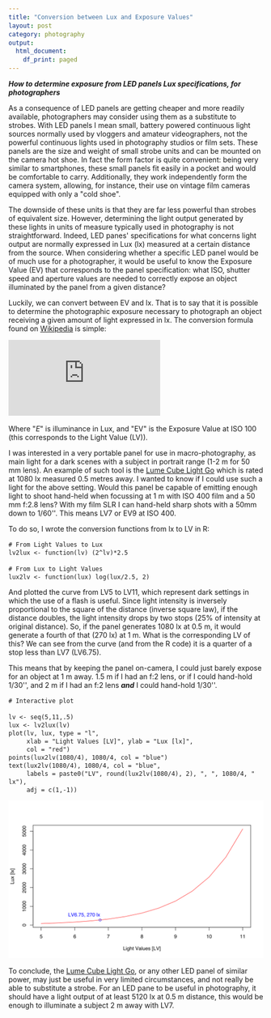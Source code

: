 ```yaml
---
title: "Conversion between Lux and Exposure Values"
layout: post
category: photography
output:
  html_document:
    df_print: paged
---
```

 
***How to determine exposure from LED panels Lux specifications, for photographers***

As a consequence of LED panels are getting cheaper and more readily available, photographers may consider using them as a substitute to strobes. With LED panels I mean small, battery powered continuous light sources normally used by vloggers and amateur videographers, not the powerful continuous lights used in photography studios or film sets. These panels are the size and weight of small strobe units and can be mounted on the camera hot shoe. In fact the form factor is quite convenient: being very similar to smartphones, these small panels fit easily in a pocket and would be comfortable to carry. Additionally, they work independently form the camera system, allowing, for instance, their use on vintage film cameras equipped with only a "cold shoe".

The downside of these units is that they are far less powerful than strobes of equivalent size. However, determining the light output generated by these lights in units of measure typically used in photography is not straightforward. Indeed, LED panes' specifications for what concerns light output are normally expressed in Lux (lx) measured at a certain distance from the source. When considering whether a specific LED panel would be of much use for a photographer, it would be useful to know the  Exposure Value (EV) that corresponds to the panel specification: what ISO, shutter speed and aperture values are needed to correctly expose an object illuminated by the panel from a given distance?

Luckily, we can convert between EV and lx. That is to say that it is possible to determine the photographic exposure necessary to photograph an object receiving a given amount of light expressed in lx. The conversion formula found on [Wikipedia](http://en.wikipedia.org/wiki/Exposure_value#EV_as_a_measure_of_luminance_and_illuminance) is simple:

![](https://latex.codecogs.com/gif.latex?E%3D2.5*2%5E%7BLV%7D)

Where "*E*" is illuminance in Lux, and "EV" is the Exposure Value at ISO 100 (this corresponds to the Light Value (LV)).

I was interested in a very portable panel for use in macro-photography, as main light for a dark scenes with a subject in portrait range (1-2 m for 50 mm lens). An example of such tool is the [Lume Cube Light Go](https://lumecube.com/products/panel-go) which is rated at 1080 lx measured 0.5 metres away. I wanted to know if I could use such a light for the above setting. Would this panel be capable of emitting enough light to shoot hand-held when focussing at 1 m with ISO 400 film and a 50 mm f:2.8 lens? With my film SLR I can hand-held sharp shots with a 50mm down to 1/60''. This means LV7 or EV9 at ISO 400.

To do so, I wrote the conversion functions from lx to LV in R:


    # From Light Values to Lux
    lv2lux <- function(lv) (2^lv)*2.5  
    
    # From Lux to Light Values
    lux2lv <- function(lux) log(lux/2.5, 2)

And plotted the curve from LV5 to LV11, which represent dark settings in which the use of a flash is useful. Since light intensity is inversely proportional to the square of the distance (inverse square law), if the distance doubles, the light intensity drops by two stops (25% of intensity at original distance). So, if the panel generates 1080 lx at 0.5 m, it would generate a fourth of that (270 lx) at 1 m. What is the corresponding LV of this? We can see from the curve (and from the R code) it is a quarter of a stop less than LV7 (LV6.75).

This means that by keeping the panel on-camera, I could just barely expose for an object at 1 m away. 1.5 m if I had an f:2 lens, or if I could hand-hold 1/30'', and 2 m if I had an f:2 lens ***and*** I could hand-hold 1/30''.


    # Interactive plot
    
    lv <- seq(5,11,.5)
    lux <- lv2lux(lv)
    plot(lv, lux, type = "l",
         xlab = "Light Values [LV]", ylab = "Lux [lx]",
         col = "red")
    points(lux2lv(1080/4), 1080/4, col = "blue")
    text(lux2lv(1080/4), 1080/4, col = "blue",
         labels = paste0("LV", round(lux2lv(1080/4), 2), ", ", 1080/4, " lx"),
         adj = c(1,-1))

![plot of chunk plot](/figures/plot-1.svg)

To conclude, the [Lume Cube Light Go](https://lumecube.com/products/panel-go), or any other LED panel of similar power, may just be useful in very limited circumstances, and not really be able to substitute a strobe. For an LED pane to be useful in photography, it should have a light output of at least 5120 lx at 0.5 m distance, this would be enough to illuminate a subject 2 m away with LV7.
